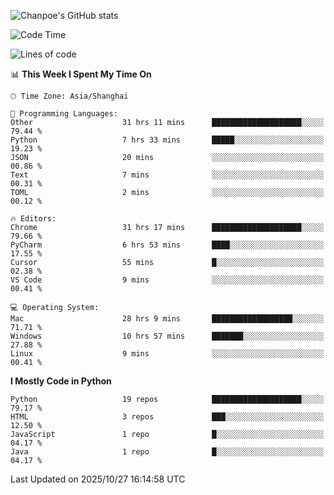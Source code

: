 ![Chanpoe's GitHub stats](https://github-readme-stats.vercel.app/api?username=Chanpoe&show_icons=true&count_private=true&theme=cobalt)

<!--START_SECTION:waka-->
![Code Time](http://img.shields.io/badge/Code%20Time-1%2C225%20hrs%2055%20mins-blue)

![Lines of code](https://img.shields.io/badge/From%20Hello%20World%20I%27ve%20Written-1.9%20million%20lines%20of%20code-blue)

📊 **This Week I Spent My Time On** 

```text
🕑︎ Time Zone: Asia/Shanghai

💬 Programming Languages: 
Other                    31 hrs 11 mins      ████████████████████░░░░░   79.44 % 
Python                   7 hrs 33 mins       █████░░░░░░░░░░░░░░░░░░░░   19.23 % 
JSON                     20 mins             ░░░░░░░░░░░░░░░░░░░░░░░░░   00.86 % 
Text                     7 mins              ░░░░░░░░░░░░░░░░░░░░░░░░░   00.31 % 
TOML                     2 mins              ░░░░░░░░░░░░░░░░░░░░░░░░░   00.12 % 

🔥 Editors: 
Chrome                   31 hrs 17 mins      ████████████████████░░░░░   79.66 % 
PyCharm                  6 hrs 53 mins       ████░░░░░░░░░░░░░░░░░░░░░   17.55 % 
Cursor                   55 mins             █░░░░░░░░░░░░░░░░░░░░░░░░   02.38 % 
VS Code                  9 mins              ░░░░░░░░░░░░░░░░░░░░░░░░░   00.41 % 

💻 Operating System: 
Mac                      28 hrs 9 mins       ██████████████████░░░░░░░   71.71 % 
Windows                  10 hrs 57 mins      ███████░░░░░░░░░░░░░░░░░░   27.88 % 
Linux                    9 mins              ░░░░░░░░░░░░░░░░░░░░░░░░░   00.41 % 
```

**I Mostly Code in Python** 

```text
Python                   19 repos            ████████████████████░░░░░   79.17 % 
HTML                     3 repos             ███░░░░░░░░░░░░░░░░░░░░░░   12.50 % 
JavaScript               1 repo              █░░░░░░░░░░░░░░░░░░░░░░░░   04.17 % 
Java                     1 repo              █░░░░░░░░░░░░░░░░░░░░░░░░   04.17 % 
```




 Last Updated on 2025/10/27 16:14:58 UTC
<!--END_SECTION:waka-->
